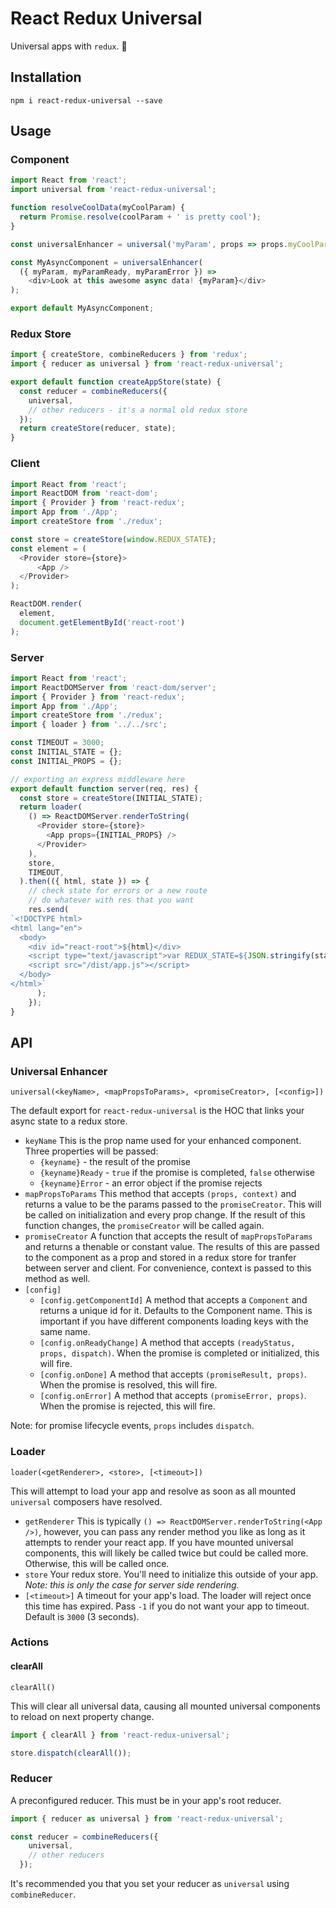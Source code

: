 # React Redux Universal

Universal apps with `redux`. :stars:

## Installation

`npm i react-redux-universal --save`

## Usage

### Component

```js
import React from 'react';
import universal from 'react-redux-universal';

function resolveCoolData(myCoolParam) {
  return Promise.resolve(coolParam + ' is pretty cool');
}

const universalEnhancer = universal('myParam', props => props.myCoolParam, resolveCoolData);

const MyAsyncComponent = universalEnhancer(
  ({ myParam, myParamReady, myParamError }) =>
    <div>Look at this awesome async data! {myParam}</div>
);

export default MyAsyncComponent;
```

### Redux Store

```js
import { createStore, combineReducers } from 'redux';
import { reducer as universal } from 'react-redux-universal';

export default function createAppStore(state) {
  const reducer = combineReducers({
    universal,
    // other reducers - it's a normal old redux store
  });
  return createStore(reducer, state);
}
```

### Client

```js
import React from 'react';
import ReactDOM from 'react-dom';
import { Provider } from 'react-redux';
import App from './App';
import createStore from './redux';

const store = createStore(window.REDUX_STATE);
const element = (
  <Provider store={store}>
      <App />
  </Provider>
);

ReactDOM.render(
  element,
  document.getElementById('react-root')
);
```

### Server

```js
import React from 'react';
import ReactDOMServer from 'react-dom/server';
import { Provider } from 'react-redux';
import App from './App';
import createStore from './redux';
import { loader } from '../../src';

const TIMEOUT = 3000;
const INITIAL_STATE = {};
const INITIAL_PROPS = {};

// exporting an express middleware here
export default function server(req, res) {
  const store = createStore(INITIAL_STATE);
  return loader(
    () => ReactDOMServer.renderToString(
      <Provider store={store}>
        <App props={INITIAL_PROPS} />
      </Provider>
    ),
    store,
    TIMEOUT,
  ).then(({ html, state }) => {
    // check state for errors or a new route
    // do whatever with res that you want
    res.send(
`<!DOCTYPE html>
<html lang="en">
  <body>
    <div id="react-root">${html}</div>
    <script type="text/javascript">var REDUX_STATE=${JSON.stringify(state)}</script>
    <script src="/dist/app.js"></script>
  </body>
</html>`
      );
    });
}
```

## API

### Universal Enhancer

`universal(<keyName>, <mapPropsToParams>, <promiseCreator>, [<config>])`

The default export for `react-redux-universal` is the HOC that links your async state to a redux store.

- `keyName` This is the prop name used for your enhanced component. Three properties will be passed:
    - `{keyname}` - the result of the promise
    - `{keyname}Ready` - `true` if the promise is completed, `false` otherwise
    - `{keyname}Error` - an error object if the promise rejects
- `mapPropsToParams` This method that accepts `(props, context)` and returns a value to be the params passed to the `promiseCreator`. This will be called on initialization and every prop change. If the result of this function changes, the `promiseCreator` will be called again.
- `promiseCreator` A function that accepts the result of `mapPropsToParams` and returns a thenable or constant value. The results of this are passed to the component as a prop and stored in a redux store for tranfer between server and client. For convenience, context is passed to this method as well.
- `[config]`
    - `[config.getComponentId]` A method that accepts a `Component` and returns a unique id for it. Defaults to the Component name. This is important if you have different components loading keys with the same name.
    - `[config.onReadyChange]` A method that accepts `(readyStatus, props, dispatch)`. When the promise is completed or initialized, this will fire.
    - `[config.onDone]` A method that accepts `(promiseResult, props)`. When the promise is resolved, this will fire.
    - `[config.onError]` A method that accepts `(promiseError, props)`. When the promise is rejected, this will fire.

Note: for promise lifecycle events, `props` includes `dispatch`.

### Loader

`loader(<getRenderer>, <store>, [<timeout>])`

This will attempt to load your app and resolve as soon as all mounted `universal` composers have resolved.

- `getRenderer` This is typically `() => ReactDOMServer.renderToString(<App />)`, however, you can pass any render method you like as long as it attempts to render your react app. If you have mounted universal components, this will likely be called twice but could be called more. Otherwise, this will be called once.
- `store` Your redux store. You'll need to initialize this outside of your app. *Note: this is only the case for server side rendering.*
- `[<timeout>]` A timeout for your app's load. The loader will reject once this time has expired. Pass `-1` if you do not want your app to timeout. Default is `3000` (3 seconds).

### Actions

#### clearAll

`clearAll()`

This will clear all universal data, causing all mounted universal components to reload on next property change.

```js
import { clearAll } from 'react-redux-universal';

store.dispatch(clearAll());
```

### Reducer

A preconfigured reducer. This must be in your app's root reducer.

```js
import { reducer as universal } from 'react-redux-universal';

const reducer = combineReducers({
    universal,
    // other reducers
  });
```

It's recommended you that you set your reducer as `universal` using `combineReducer`.
